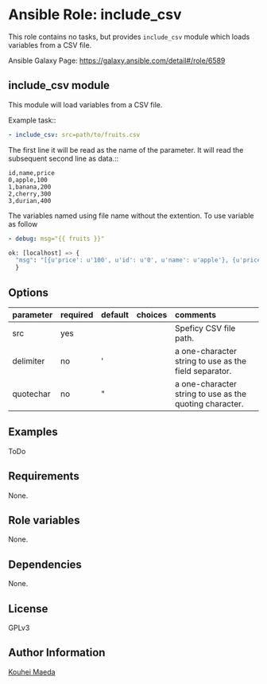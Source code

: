 # Ansible Role: include_csv

This role contains no tasks, but provides ``include_csv`` module which loads variables from a CSV file.

Ansible Galaxy Page: https://galaxy.ansible.com/detail#/role/6589

## include_csv module

This module will load variables from a CSV file.

Example task::

```yaml
- include_csv: src=path/to/fruits.csv
```

The first line it will be read as the name of the parameter.
It will read the subsequent second line as data.::

```csv
id,name,price
0,apple,100
1,banana,200
2,cherry,300
3,durian,400
```

The variables named using file name without the extention.
To use variable as follow

```yaml
- debug: msg="{{ fruits }}"
```

```python
ok: [localhost] => {
  "msg": "[{u'price': u'100', u'id': u'0', u'name': u'apple'}, {u'price': u'200', u'id': u'1', u'name': u'banana'}, {u'price': u'300', u'id': u'2', u'name': u'cherry'}, {u'price': u'400', u'id': u'3', u'name': u'durian'}]"
  }
```

## Options

| parameter | required | default | choices | comments                                                |
|:----------|:---------|:--------|:--------|:--------------------------------------------------------|
| src       | yes      |         |         | Speficy CSV file path.                                  |
| delimiter | no       | '       |         | a one-character string to use as the field separator.   |
| quotechar | no       | "       |         | a one-character string to use as the quoting character. |

## Examples

ToDo

## Requirements

None.

## Role variables

None.

## Dependencies

None.

## License

GPLv3

## Author Information

[Kouhei Maeda](https://github.com/mkouhei)


